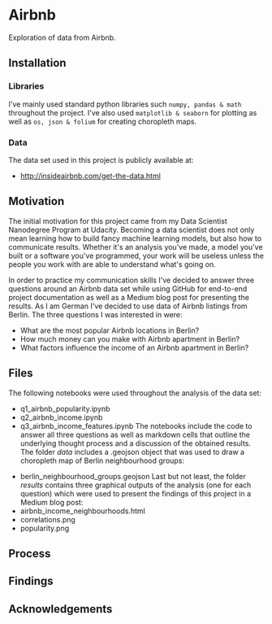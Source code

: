 # Airbnb
Exploration of data from Airbnb.

## Installation
### Libraries
I've mainly used standard python libraries such ```numpy, pandas & math``` throughout the project. I've also used ```matplotlib & seaborn``` for plotting as well as ```os, json & folium``` for creating choropleth maps.

### Data
The data set used in this project is publicly available at:
- http://insideairbnb.com/get-the-data.html

## Motivation
The initial motivation for this project came from my Data Scientist Nanodegree Program at Udacity. Becoming a data scientist does not only mean learning how to build fancy machine learning models, but also how to communicate results. Whether it's an analysis you've made, a model you've built or a software you've programmed, your work will be useless unless the people you work with are able to understand what's going on.

In order to practice my communication skills I've decided to answer three questions around an Airbnb data set while using GitHub for end-to-end project documentation as well as a Medium blog post for presenting the results. As I am German I've decided to use data of Airbnb listings from Berlin. The three questions I was interested in were:
* What are the most popular Airbnb locations in Berlin?
* How much money can you make with Airbnb apartment in Berlin?
* What factors influence the income of an Airbnb apartment in Berlin?

## Files
The following notebooks were used throughout the analysis of the data set:
- q1_airbnb_popularity.ipynb
- q2_airbnb_income.ipynb
- q3_airbnb_income_features.ipynb
The notebooks include the code to answer all three questions as well as markdown cells that outline the underlying thought process and a discussion of the obtained results.
The folder _data_ includes a .geojson object that was used to draw a choropleth map of Berlin neighbourhood groups:
* berlin_neighbourhood_groups.geojson
Last but not least, the folder _results_ contains three graphical outputs of the analysis (one for each question) which were used to present the findings of this project in a Medium blog post:
* airbnb_income_neighbourhoods.html
* correlations.png
* popularity.png

## Process
## Findings
## Acknowledgements

